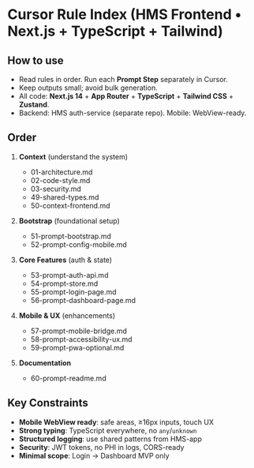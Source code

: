 # Cursor Rule Index (HMS Frontend • Next.js + TypeScript + Tailwind)

## How to use
- Read rules in order. Run each **Prompt Step** separately in Cursor.
- Keep outputs small; avoid bulk generation.
- All code: **Next.js 14** + **App Router** + **TypeScript** + **Tailwind CSS** + **Zustand**.
- Backend: HMS auth-service (separate repo). Mobile: WebView-ready.

## Order
1) **Context** (understand the system)
   - 01-architecture.md
   - 02-code-style.md  
   - 03-security.md
   - 49-shared-types.md
   - 50-context-frontend.md

2) **Bootstrap** (foundational setup)
   - 51-prompt-bootstrap.md
   - 52-prompt-config-mobile.md

3) **Core Features** (auth & state)
   - 53-prompt-auth-api.md
   - 54-prompt-store.md
   - 55-prompt-login-page.md
   - 56-prompt-dashboard-page.md

4) **Mobile & UX** (enhancements)
   - 57-prompt-mobile-bridge.md
   - 58-prompt-accessibility-ux.md
   - 59-prompt-pwa-optional.md

5) **Documentation**
   - 60-prompt-readme.md

## Key Constraints
- **Mobile WebView ready**: safe areas, ≥16px inputs, touch UX
- **Strong typing**: TypeScript everywhere, no `any`/`unknown`
- **Structured logging**: use shared patterns from HMS-app
- **Security**: JWT tokens, no PHI in logs, CORS-ready
- **Minimal scope**: Login → Dashboard MVP only
